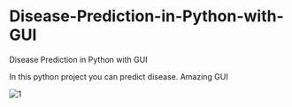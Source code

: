 # Disease-Prediction-in-Python-with-GUI
Disease Prediction in Python with GUI

In this python project you can predict disease. Amazing GUI 

![1](https://user-images.githubusercontent.com/53042643/130333922-8cd8a7c1-1885-413b-8ff6-c0e6fd66432b.JPG)



